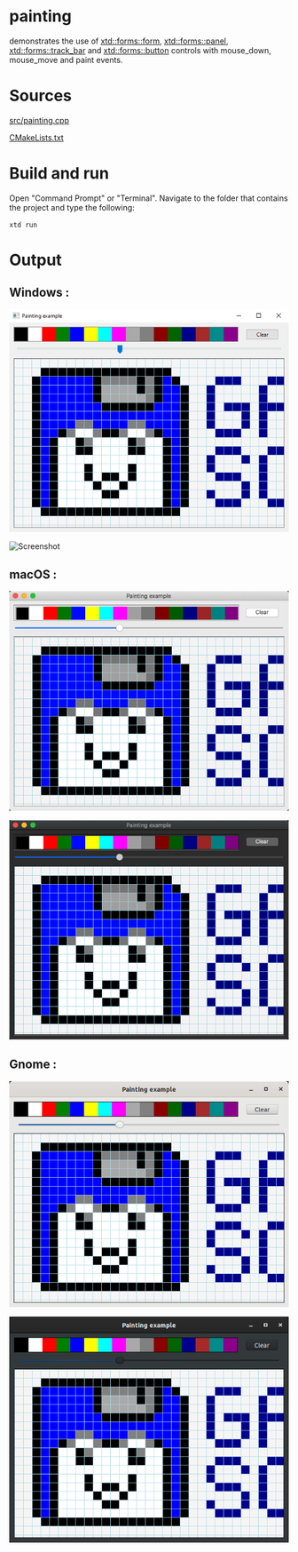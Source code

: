 # painting

demonstrates the use of [xtd::forms::form](../../../src/xtd_forms/include/xtd/forms/form.hpp), [xtd::forms::panel](../../../src/xtd_forms/include/xtd/forms/panel.hpp), [xtd::forms::track_bar](../../../src/xtd_forms/include/xtd/forms/track_bar.hpp) and  [xtd::forms::button](../../../src/xtd_forms/include/xtd/forms/button.hpp)  controls with mouse_down, mouse_move and paint events.

# Sources

[src/painting.cpp](src/painting.cpp)

[CMakeLists.txt](CMakeLists.txt)

# Build and run

Open "Command Prompt" or "Terminal". Navigate to the folder that contains the project and type the following:

```shell
xtd run
```

# Output

## Windows :

![Screenshot](../../../docs/pictures/examples/painting_w.png)

![Screenshot](../../../docs/pictures/examples/painting_wd.png)

## macOS :

![Screenshot](../../../docs/pictures/examples/painting_m.png)

![Screenshot](../../../docs/pictures/examples/painting_md.png)

## Gnome :

![Screenshot](../../../docs/pictures/examples/painting_g.png)

![Screenshot](../../../docs/pictures/examples/painting_gd.png)
